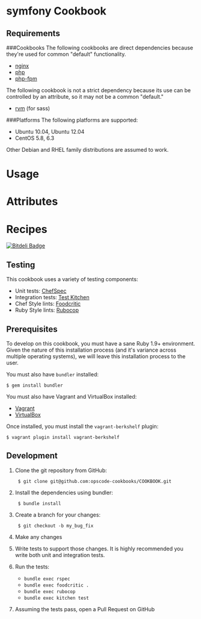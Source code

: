 # symfony Cookbook

## Requirements

###Cookbooks
The following cookbooks are direct dependencies because they're used for common "default" functionality.

- [nginx](https://github.com/opscode-cookbooks/nginx)
- [php](https://github.com/opscode-cookbooks/php) 
- [php-fpm](https://github.com/yevgenko/cookbook-php-fpm)

The following cookbook is not a strict dependency because its use can be controlled by an attribute, so it may not be a common "default."
- [rvm](https://github.com/opscode-cookbooks/nginx) (for sass)

###Platforms
The following platforms are supported:

- Ubuntu 10.04, Ubuntu 12.04
- CentOS 5.8, 6.3

Other Debian and RHEL family distributions are assumed to work.

# Usage

# Attributes

# Recipes

[![Bitdeli Badge](https://d2weczhvl823v0.cloudfront.net/chewbacco/symfony-cookbook/trend.png)](https://bitdeli.com/free "Bitdeli Badge")

## Testing

This cookbook uses a variety of testing components:

- Unit tests: [ChefSpec](https://github.com/acrmp/chefspec)
- Integration tests: [Test Kitchen](https://github.com/opscode/test-kitchen)
- Chef Style lints: [Foodcritic](https://github.com/acrmp/foodcritic)
- Ruby Style lints: [Rubocop](https://github.com/bbatsov/rubocop)


Prerequisites
-------------
To develop on this cookbook, you must have a sane Ruby 1.9+ environment. Given the nature of this installation process (and it's variance across multiple operating systems), we will leave this installation process to the user.

You must also have `bundler` installed:

    $ gem install bundler

You must also have Vagrant and VirtualBox installed:

- [Vagrant](https://vagrantup.com)
- [VirtualBox](https://virtualbox.org)

Once installed, you must install the `vagrant-berkshelf` plugin:

    $ vagrant plugin install vagrant-berkshelf


Development
-----------
1. Clone the git repository from GitHub:

        $ git clone git@github.com:opscode-cookbooks/COOKBOOK.git

2. Install the dependencies using bundler:

        $ bundle install

3. Create a branch for your changes:

        $ git checkout -b my_bug_fix

4. Make any changes
5. Write tests to support those changes. It is highly recommended you write both unit and integration tests.
6. Run the tests:
    - `bundle exec rspec`
    - `bundle exec foodcritic .`
    - `bundle exec rubocop`
    - `bundle exec kitchen test`

7. Assuming the tests pass, open a Pull Request on GitHub